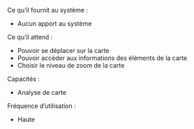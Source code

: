Ce qu’il fournit au système : 

- Aucun apport au système

Ce qu’il attend : 

- Pouvoir se déplacer sur la carte
- Pouvoir accéder aux informations des éléments de la carte
- Choisir le niveau de zoom de la carte

Capacités :

- Analyse de carte

Fréquence d’utilisation : 

- Haute

